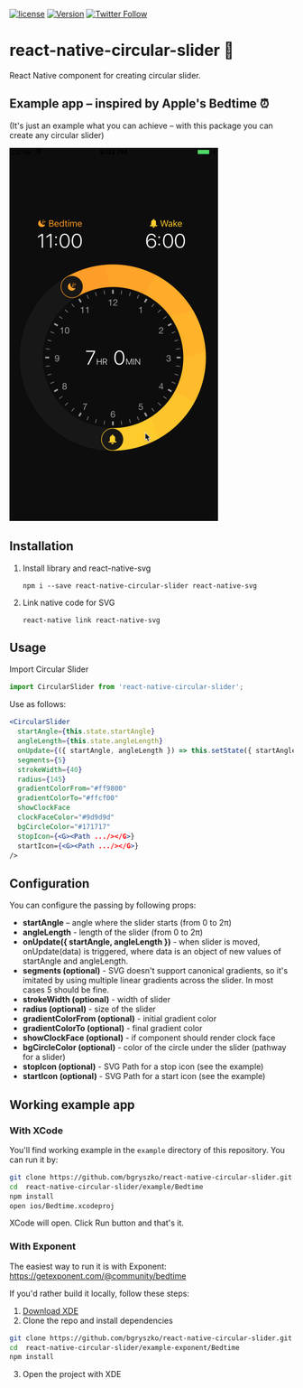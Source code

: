 [![license](https://img.shields.io/github/license/mashape/apistatus.svg)]()
[![Version](https://img.shields.io/npm/v/react-native-circular-slider.svg)](https://www.npmjs.com/package/react-native-circular-slider)
[![Twitter Follow](https://img.shields.io/twitter/follow/bgryszko.svg?style=social&label=Follow)](https://twitter.com/bgryszko)

# react-native-circular-slider :radio_button:

React Native component for creating circular slider.

## Example app – inspired by Apple's Bedtime :alarm_clock:
(It's just an example what you can achieve – with this package you can create any circular slider)

![image](screenshot.gif)

## Installation

1. Install library and react-native-svg

	```
	npm i --save react-native-circular-slider react-native-svg
	```
2. Link native code for SVG

	```
	react-native link react-native-svg
	```

## Usage

Import Circular Slider

```js
import CircularSlider from 'react-native-circular-slider';
```

Use as follows:

```jsx
<CircularSlider
  startAngle={this.state.startAngle}
  angleLength={this.state.angleLength}
  onUpdate={({ startAngle, angleLength }) => this.setState({ startAngle, angleLength })}
  segments={5}
  strokeWidth={40}
  radius={145}
  gradientColorFrom="#ff9800"
  gradientColorTo="#ffcf00"
  showClockFace
  clockFaceColor="#9d9d9d"
  bgCircleColor="#171717"
  stopIcon={<G><Path .../></G>}
  startIcon={<G><Path .../></G>}
/>
```


## Configuration

You can configure the passing by following props:

- **startAngle** – angle where the slider starts (from 0 to 2π)
- **angleLength** - length of the slider (from 0 to 2π)
- **onUpdate({ startAngle, angleLength })** - when slider is moved, onUpdate(data) is triggered, where data is an object of new values of startAngle and angleLength.
- **segments (optional)** - SVG doesn't support canonical gradients, so it's imitated by using multiple linear gradients across the slider. In most cases 5 should be fine.
- **strokeWidth (optional)** - width of slider
- **radius (optional)** - size of the slider
- **gradientColorFrom (optional)** - initial gradient color
- **gradientColorTo (optional)** - final gradient color
- **showClockFace (optional)** - if component should render clock face
- **bgCircleColor (optional)** - color of the circle under the slider (pathway for a slider)
- **stopIcon (optional)** - SVG Path for a stop icon (see the example)
- **startIcon (optional)** - SVG Path for a start icon (see the example)


## Working example app

### With XCode

You'll find working example in the `example` directory of this repository. You can run it by:

```sh
git clone https://github.com/bgryszko/react-native-circular-slider.git
cd  react-native-circular-slider/example/Bedtime
npm install
open ios/Bedtime.xcodeproj
```
XCode will open. Click Run button and that's it.


### With Exponent

The easiest way to run it is with Exponent: https://getexponent.com/@community/bedtime

If you'd rather build it locally, follow these steps:

1. [Download XDE](https://docs.getexponent.com/versions/latest/introduction/installation.html)
2. Clone the repo and install dependencies

  ```sh
  git clone https://github.com/bgryszko/react-native-circular-slider.git
  cd  react-native-circular-slider/example-exponent/Bedtime
  npm install
  ```
3. Open the project with XDE
